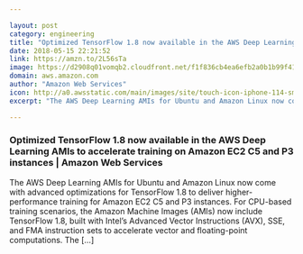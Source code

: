```yaml
---

layout: post
category: engineering
title: "Optimized TensorFlow 1.8 now available in the AWS Deep Learning AMIs to accelerate training on Amazon EC2 C5 and P3 instances"
date: 2018-05-15 22:21:52
link: https://amzn.to/2L56sTa
image: https://d2908q01vomqb2.cloudfront.net/f1f836cb4ea6efb2a0b1b99f41ad8b103eff4b59/2017/11/21/Social_Graphics_1.png
domain: aws.amazon.com
author: "Amazon Web Services"
icon: http://a0.awsstatic.com/main/images/site/touch-icon-iphone-114-smile.png
excerpt: "The AWS Deep Learning AMIs for Ubuntu and Amazon Linux now come with advanced optimizations for TensorFlow 1.8 to deliver higher-performance training for Amazon EC2 C5 and P3 instances. For CPU-based training scenarios, the Amazon Machine Images (AMIs) now include TensorFlow 1.8, built with Intel’s Advanced Vector Instructions (AVX), SSE, and FMA instruction sets to accelerate vector and floating-point computations. The […]"

---
```


### Optimized TensorFlow 1.8 now available in the AWS Deep Learning AMIs to accelerate training on Amazon EC2 C5 and P3 instances | Amazon Web Services

The AWS Deep Learning AMIs for Ubuntu and Amazon Linux now come with advanced optimizations for TensorFlow 1.8 to deliver higher-performance training for Amazon EC2 C5 and P3 instances. For CPU-based training scenarios, the Amazon Machine Images (AMIs) now include TensorFlow 1.8, built with Intel’s Advanced Vector Instructions (AVX), SSE, and FMA instruction sets to accelerate vector and floating-point computations. The […]